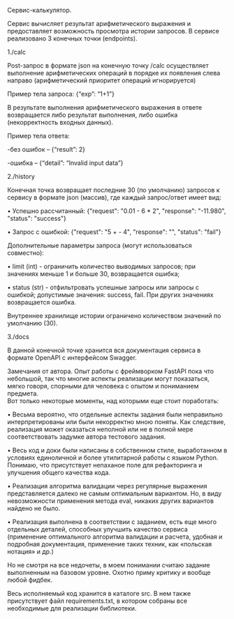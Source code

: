 Сервис-калькулятор.



Сервис вычисляет результат арифметического выражения и предоставляет возможность просмотра истории запросов.
В сервисе реализовано 3 конечных точки (endpoints).

1./calc

Post-запрос в формате json на конечную точку /calc осуществляет выполнение арифметических операций в порядке их появления слева направо (арифметический приоритет операций игнорируется)

Пример тела запроса:
{“exp”: “1+1”}

В результате выполнения арифметического выражения в ответе возвращается либо результат выполнения, либо ошибка (некорректность входных данных).

Пример тела ответа:

-без ошибок – {“result”: 2}

-ошибка – {“detail”: “Invalid input data”}

2./history

Конечная точка возвращает последние 30 (по умолчанию) запросов к сервису в формате json (массив), где каждый запрос/ответ имеет вид: 

• Успешно рассчитанный: {"request": "0.01 - 6 * 2", "response": "-11.980", "status": "success"} 

• Запрос с ошибкой: {"request": "5 + - 4", "response": "", "status": "fail"}

Дополнительные параметры запроса (могут использоваться совместно): 

• limit (int) - ограничить количество выводимых запросов; при значениях меньше 1 и больше 30, возвращается ошибка; 

• status (str) - отфильтровать успешные запросы или запросы с ошибкой; допустимые значения: success, fail. При других значениях возвращается ошибка.

Внутреннее хранилище истории ограничено количеством значений по умолчанию (30).

3./docs

В данной конечной точке хранится вся документация сервиса в формате OpenAPI с интерфейсом Swagger.

Замечания от автора.
Опыт работы с фреймворком FastAPI пока что небольшой, так что многие аспекты реализации могут показаться, мягко говоря, спорными для человека с опытом и пониманием предмета.  
Вот только некоторые моменты, над которыми еще стоит поработать:

•	Весьма вероятно, что отдельные аспекты задания были неправильно интерпретированы или были некорректно мною поняты. Как следствие, реализация может оказаться неполной или не в полной мере соответствовать задумке автора тестового задания.

•	Весь код и доки были написаны в собственном стиле, выработанном в условиях единоличной и более утилитарной работы с языком Python. Понимаю, что присутствует непаханое поле для рефакторинга и улучшения общего качества кода. 

•	Реализация алгоритма валидации через регулярные выражения представляется далеко не самым оптимальным вариантом. Но, в виду невозможности применения метода eval, никаких других вариантов найдено не было.

•	Реализация выполнена в соответствии с заданием, есть еще много отдельных деталей, способных улучшить качество сервиса (применение оптимального алгоритма валидации и расчета, удобная и подробная документация, применение таких техник, как «польская нотация» и др.)

Но не смотря на все недочеты, в моем понимании считаю задание выполненным на базовом уровне. Охотно приму критику и вообще любой фидбек.

Весь исполняемый код хранится в каталоге src. В нем также присутствует файл requirements.txt, в котором собраны все необходимые для реализации библиотеки.

